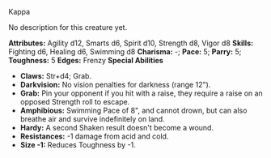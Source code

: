Kappa

No description for this creature yet.

**Attributes:** Agility d12, Smarts d6, Spirit d10, Strength d8, Vigor
d8
**Skills:** Fighting d6, Healing d6, Swimming d8
**Charisma:** -; **Pace:** 5; **Parry:** 5; **Toughness:** 5
**Edges:** Frenzy
**Special Abilities**
- **Claws:** Str+d4; Grab.
- **Darkvision:** No vision penalties for darkness (range 12").
- **Grab:** Pin your opponent if you hit with a raise, they require a
raise on an opposed Strength roll to escape.
- **Amphibious:** Swimming Pace of 8", and cannot drown, but can also
breathe air and survive indefinitely on land.
- **Hardy:** A second Shaken result doesn't become a wound.
- **Resistances:** -1 damage from acid and cold.
- **Size -1:** Reduces Toughness by -1.

